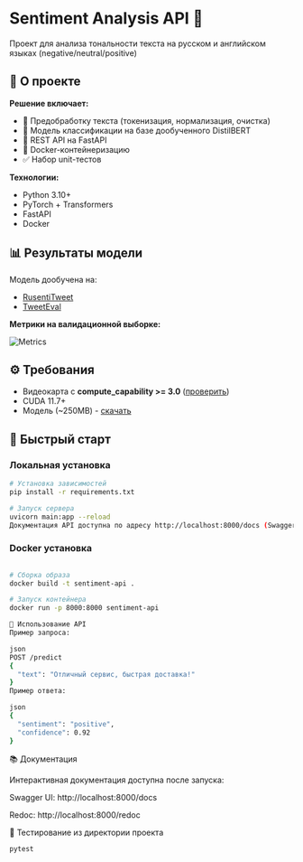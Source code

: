 # Sentiment Analysis API 🌟

Проект для анализа тональности текста на русском и английском языках (negative/neutral/positive)

## 📌 О проекте

**Решение включает:**
- 🧹 Предобработку текста (токенизация, нормализация, очистка)
- 🤖 Модель классификации на базе дообученного DistilBERT
- 🚀 REST API на FastAPI
- 🐳 Docker-контейнеризацию
- ✅ Набор unit-тестов

**Технологии:**
- Python 3.10+
- PyTorch + Transformers
- FastAPI
- Docker

## 📊 Результаты модели

Модель дообучена на:
- [RusentiTweet](https://example.com)
- [TweetEval](https://huggingface.co/datasets/tweet_eval)

**Метрики на валидационной выборке:**

![Metrics](https://github.com/user-attachments/assets/0ef884af-aae2-4c54-af5a-3bc665445121)

## ⚙️ Требования

- Видеокарта с **compute_capability >= 3.0** ([проверить](https://developer.nvidia.com/cuda-gpus))
- CUDA 11.7+
- Модель (~250MB) - [скачать](https://drive.google.com/drive/folders/1-L73ZKS6f0RmWz3H0L7T5GLYXRhSvJRi)

## 🚀 Быстрый старт

### Локальная установка

```bash
# Установка зависимостей
pip install -r requirements.txt

# Запуск сервера
uvicorn main:app --reload
Документация API доступна по адресу http://localhost:8000/docs (Swagger UI)

```
### Docker установка

```bash

# Сборка образа
docker build -t sentiment-api .

# Запуск контейнера
docker run -p 8000:8000 sentiment-api

📡 Использование API
Пример запроса:

json
POST /predict
{
  "text": "Отличный сервис, быстрая доставка!"
}
Пример ответа:

json
{
  "sentiment": "positive",
  "confidence": 0.92
}
```
📚 Документация

Интерактивная документация доступна после запуска:

Swagger UI: http://localhost:8000/docs

Redoc: http://localhost:8000/redoc

🧪 Тестирование из директории проекта
```bash
pytest 
```
